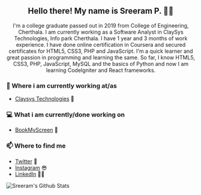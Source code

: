 <h2 align="center">Hello there! My name is Sreeram P. 👋🤓</h2>
<p align="center">I'm a college graduate passed out in 2019 from College of Engineering, Cherthala. I am currently working as a Software Analyst in ClaySys Technologies, Info park Cherthala. I have 1 year and 3 months of work experience. I have done online certification in Coursera and secured certificates for HTML5, CSS3, PHP and JavaScript. I'm a quick learner and great passion in programming and learning the same. So far, I know HTML5, CSS3, PHP, JavaScript, MySQL and the basics of Python and now I am learning CodeIgniter and React frameworks.</p>

### 💼 Where i am currently working at/as
- [Claysys Technologies](https://www.claysys.com/) 💼

### 💻 What i am currently/done working on
- [BookMyScreen](http://sreeramp96.rf.gd/BookMyScreen/)  🚀

### 📫 Where to find me
- [Twitter](https://twitter.com/sreeramp96) 🐤
- [Instagram](https://instagram.com/sreeramp96) 😎
- [LinkedIn](https://linkedin.com/in/sreeramp96) 👨💼

![Sreeram's Github Stats](https://github-readme-stats.vercel.app/api?username=sreeramp96&show_icons=true&theme=radical)
